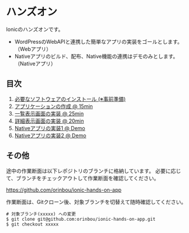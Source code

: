 # ハンズオン

Ionicのハンズオンです。  
* WordPressのWebAPIと連携した簡単なアプリの実装をゴールとします。（Webアプリ）
* Nativeアプリのビルド、配布、Native機能の連携はデモのみとします。（Nativeアプリ）

## 目次

1. [必要なソフトウェアのインストール (※事前準備) ](01_install.md)
1. [アプリケーションの作成 @ 15min](02_startup.md)
1. [一覧表示画面の実装 @ 25min](03_list.md)
1. [詳細表示画面の実装 @ 20min](04_detail.md)
1. [Nativeアプリの実装1 @ Demo](05_native.md)
1. [Nativeアプリの実装2 @ Demo](06_camera.md)

## その他

途中の作業断面は以下レポジトリのブランチに格納しています。
必要に応じて、ブランチをチェックアウトして作業断面を確認してください。

https://github.com/orinbou/ionic-hands-on-app

作業断面は、Gitクローン後、対象ブランチを切替えて随時確認してください。
```
# 対象ブランチ(xxxxx) への変更
$ git clone git@github.com:orinbou/ionic-hands-on-app.git
$ git checkout xxxxx
```
